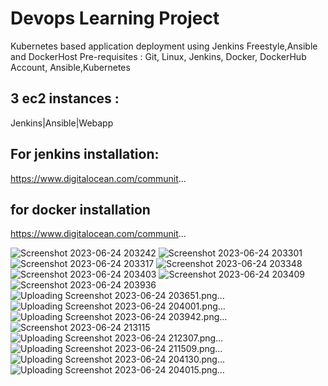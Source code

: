 
# Devops Learning Project

Kubernetes based application deployment using Jenkins Freestyle,Ansible and DockerHost
Pre-requisites : Git, Linux, Jenkins, Docker, DockerHub Account, Ansible,Kubernetes

3 ec2 instances :
----------------------------------------------
Jenkins|Ansible|Webapp

For jenkins installation:
----------------------------------------------------------------------------------
https://www.digitalocean.com/communit...


for docker installation
--------------------------------------------------------------------------------
https://www.digitalocean.com/communit...


![Screenshot 2023-06-24 203242](https://github.com/MP-15/devops/assets/80661516/7ca9bc50-5e79-4145-bc7d-8e94a252989b)
![Screenshot 2023-06-24 203301](https://github.com/MP-15/devops/assets/80661516/e663302c-9dfa-40b5-9d9d-6d567ebcec3f)
![Screenshot 2023-06-24 203317](https://github.com/MP-15/devops/assets/80661516/82e67997-7586-41d9-b485-45230ac7c239)
![Screenshot 2023-06-24 203348](https://github.com/MP-15/devops/assets/80661516/84d4d675-2af1-4640-be0a-fbda201c17c9)
![Screenshot 2023-06-24 203403](https://github.com/MP-15/devops/assets/80661516/a5a2c4f0-f33d-4a6f-93a9-28ff1fb6ba6e)
![Screenshot 2023-06-24 203409](https://github.com/MP-15/devops/assets/80661516/726c66cb-dc4a-4c2f-b764-f28c2eabe2f0)
![Screenshot 2023-06-24 203936](https://github.com/MP-15/devops/assets/80661516/18fc8a52-8fed-4478-8597-04b5a5ac36a3)
![Uploading Screenshot 2023-06-24 203651.png…]()
![Uploading Screenshot 2023-06-24 204001.png…]()
![Uploading Screenshot 2023-06-24 203942.png…]()
![Screenshot 2023-06-24 213115](https://github.com/MP-15/devops/assets/80661516/b964f798-09ca-4f9a-abb6-1e58caee6629)
![Uploading Screenshot 2023-06-24 212307.png…]()
![Uploading Screenshot 2023-06-24 211509.png…]()
![Uploading Screenshot 2023-06-24 204130.png…]()
![Uploading Screenshot 2023-06-24 204015.png…]()
